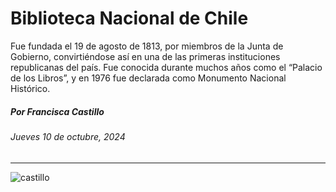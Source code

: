 # Biblioteca Nacional de Chile

Fue fundada el 19 de agosto de 1813, por miembros de la Junta de Gobierno, convirtiéndose así en una de las primeras instituciones republicanas del país. Fue conocida durante muchos años como el “Palacio de los Libros”, y en 1976 fue declarada como Monumento Nacional Histórico.

##### Por Francisca Castillo

###### Jueves 10 de octubre, 2024

- - - - -

![castillo](https://github.com/user-attachments/assets/618e869a-25bf-4d01-bae9-9ccb6516996a)
